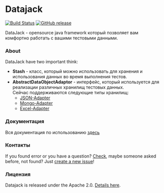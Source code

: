 # Datajack
[![Build Status](https://travis-ci.org/sbtqa/datajack.svg?branch=master)](https://travis-ci.org/sbtqa/datajack) [![GitHub release](https://img.shields.io/github/release/sbtqa/datajack.svg?style=flat-square)](https://github.com/sbtqa/datajack/releases)

DataJack - opensource java framework который позволяет вам комфортно работать с вашими тестовыми данными.

### About
DataJack have two important think:
* **Stash** - класс, который можно использовать для хранения и использования данных во время выполнения тестов.
* **AbstractDataObjectAdaptor** - интерфейс, который используется для реализации различных хранилищ тестовых данных.   
Сейчас поддерживаются следующие типы хранилищ:
  * [JSON-Adapter](https://github.com/sbtqa/datajack-json-adaptor)
  * [Mongo-Adapter](https://github.com/sbtqa/datajack-mongo-adaptor)
  * [Excel-Adapter](https://github.com/sbtqa/datajack-excel-adaptor)

### Документация
Вся документация по использованию [здесь](https://github.com/sbtqa/docs/wiki/DataJack)

### Контакты
If you found error or you have a question? [Check](https://github.com/sbtqa/datajack/issues), maybe someone asked before, not found? Just [create a new issue](https://github.com/sbtqa/datajack/issues/new)!

### Лицензия 
Datajack is released under the Apache 2.0. [Details here](https://github.com/sbtqa/datajack/blob/master/LICENSE).